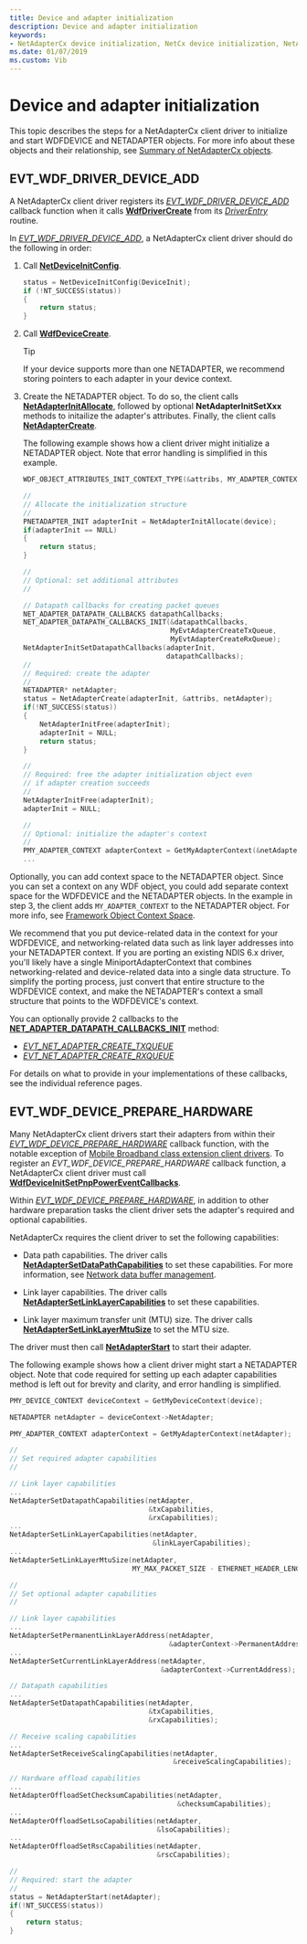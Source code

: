 ```yaml
---
title: Device and adapter initialization
description: Device and adapter initialization
keywords:
- NetAdapterCx device initialization, NetCx device initialization, NetAdapterCx adapter initialization, NetCx adapter initialization
ms.date: 01/07/2019
ms.custom: Vib
---
```


# Device and adapter initialization

This topic describes the steps for a NetAdapterCx client driver to initialize and start WDFDEVICE and NETADAPTER objects. For more info about these objects and their relationship, see [Summary of NetAdapterCx objects](summary-of-netadaptercx-objects.md).

## EVT_WDF_DRIVER_DEVICE_ADD

A NetAdapterCx client driver registers its [*EVT_WDF_DRIVER_DEVICE_ADD*](/windows-hardware/drivers/ddi/wdfdriver/nc-wdfdriver-evt_wdf_driver_device_add) callback function when it calls [**WdfDriverCreate**](/windows-hardware/drivers/ddi/wdfdriver/nf-wdfdriver-wdfdrivercreate) from its [*DriverEntry*](../wdf/driverentry-for-kmdf-drivers.md) routine.

In [*EVT_WDF_DRIVER_DEVICE_ADD*](/windows-hardware/drivers/ddi/wdfdriver/nc-wdfdriver-evt_wdf_driver_device_add), a NetAdapterCx client driver should do the following in order:

1. Call [**NetDeviceInitConfig**](/windows-hardware/drivers/ddi/netdevice/nf-netdevice-netdeviceinitconfig).

    ```C++
    status = NetDeviceInitConfig(DeviceInit);
    if (!NT_SUCCESS(status)) 
    {
        return status;
    }
    ```

2. Call [**WdfDeviceCreate**](/windows-hardware/drivers/ddi/wdfdevice/nf-wdfdevice-wdfdevicecreate). 

    > [!TIP]
    > If your device supports more than one NETADAPTER, we recommend storing pointers to each adapter in your device context.

3. Create the NETADAPTER object. To do so, the client calls [**NetAdapterInitAllocate**](/windows-hardware/drivers/ddi/netadapter/nf-netadapter-netadapterinitallocate), followed by optional **NetAdapterInitSetXxx** methods to initailize the adapter's attributes. Finally, the client calls [**NetAdapterCreate**](/windows-hardware/drivers/ddi/netadapter/nf-netadapter-netadaptercreate). 

    The following example shows how a client driver might initialize a NETADAPTER object. Note that error handling is simplified in this example.

    ```C++
    WDF_OBJECT_ATTRIBUTES_INIT_CONTEXT_TYPE(&attribs, MY_ADAPTER_CONTEXT);

    //
    // Allocate the initialization structure
    //
    PNETADAPTER_INIT adapterInit = NetAdapterInitAllocate(device);
    if(adapterInit == NULL)
    {
        return status;
    }        

    //
    // Optional: set additional attributes
    //

    // Datapath callbacks for creating packet queues
    NET_ADAPTER_DATAPATH_CALLBACKS datapathCallbacks;
    NET_ADAPTER_DATAPATH_CALLBACKS_INIT(&datapathCallbacks,
                                        MyEvtAdapterCreateTxQueue,
                                        MyEvtAdapterCreateRxQueue);
    NetAdapterInitSetDatapathCallbacks(adapterInit,
                                       datapathCallbacks);
    // 
    // Required: create the adapter
    //
    NETADAPTER* netAdapter;
    status = NetAdapterCreate(adapterInit, &attribs, netAdapter);
    if(!NT_SUCCESS(status))
    {
        NetAdapterInitFree(adapterInit);
        adapterInit = NULL;
        return status;
    }

    //
    // Required: free the adapter initialization object even 
    // if adapter creation succeeds
    //
    NetAdapterInitFree(adapterInit);
    adapterInit = NULL;

    //
    // Optional: initialize the adapter's context
    //
    PMY_ADAPTER_CONTEXT adapterContext = GetMyAdapterContext(&netAdapter);
    ...
    ```

Optionally, you can add context space to the NETADAPTER object. Since you can set a context on any WDF object, you could add separate context space for the WDFDEVICE and the NETADAPTER objects. In the example in step 3, the client adds `MY_ADAPTER_CONTEXT` to the NETADAPTER object. For more info, see [Framework Object Context Space](../wdf/framework-object-context-space.md).

We recommend that you put device-related data in the context for your WDFDEVICE, and networking-related data such as link layer addresses into your NETADAPTER context. If you are porting an existing NDIS 6.x driver, you'll likely have a single MiniportAdapterContext that combines networking-related and device-related data into a single data structure. To simplify the porting process, just convert that entire structure to the WDFDEVICE context, and make the NETADAPTER's context a small structure that points to the WDFDEVICE's context.

You can optionally provide 2 callbacks to the [**NET_ADAPTER_DATAPATH_CALLBACKS_INIT**](/windows-hardware/drivers/ddi/netadapter/nf-netadapter-net_adapter_datapath_callbacks_init) method:

* [*EVT_NET_ADAPTER_CREATE_TXQUEUE*](/windows-hardware/drivers/ddi/netadapter/nc-netadapter-evt_net_adapter_create_txqueue)
* [*EVT_NET_ADAPTER_CREATE_RXQUEUE*](/windows-hardware/drivers/ddi/netadapter/nc-netadapter-evt_net_adapter_create_rxqueue)

For details on what to provide in your implementations of these callbacks, see the individual reference pages.

## EVT_WDF_DEVICE_PREPARE_HARDWARE

Many NetAdapterCx client drivers start their adapters from within their [*EVT_WDF_DEVICE_PREPARE_HARDWARE*](/windows-hardware/drivers/ddi/wdfdevice/nc-wdfdevice-evt_wdf_device_prepare_hardware) callback function, with the notable exception of [Mobile Broadband class extension client drivers](mobile-broadband-mbb-wdf-class-extension-mbbcx.md). To register an *EVT_WDF_DEVICE_PREPARE_HARDWARE* callback function, a NetAdapterCx client driver must call [**WdfDeviceInitSetPnpPowerEventCallbacks**](/windows-hardware/drivers/ddi/wdfdevice/nf-wdfdevice-wdfdeviceinitsetpnppowereventcallbacks).

 Within [*EVT_WDF_DEVICE_PREPARE_HARDWARE*](/windows-hardware/drivers/ddi/wdfdevice/nc-wdfdevice-evt_wdf_device_prepare_hardware), in addition to other hardware preparation tasks the client driver sets the adapter's required and optional capabilities.

NetAdapterCx requires the client driver to set the following capabilities:

* Data path capabilities. The driver calls [**NetAdapterSetDataPathCapabilities**](/windows-hardware/drivers/ddi/netadapter/nf-netadapter-netadaptersetdatapathcapabilities) to set these capabilities. For more information, see [Network data buffer management](./network-data-buffer-management.md).

* Link layer capabilities. The driver calls [**NetAdapterSetLinkLayerCapabilities**](/windows-hardware/drivers/ddi/netadapter/nf-netadapter-netadaptersetlinklayercapabilities) to set these capabilities.

* Link layer maximum transfer unit (MTU) size. The driver calls [**NetAdapterSetLinkLayerMtuSize**](/windows-hardware/drivers/ddi/netadapter/nf-netadapter-netadaptersetlinklayermtusize) to set the MTU size.

The driver must then call [**NetAdapterStart**](/windows-hardware/drivers/ddi/netadapter/nf-netadapter-netadapterstart) to start their adapter.

The following example shows how a client driver might start a NETADAPTER object. Note that code required for setting up each adapter capabilities method is left out for brevity and clarity, and error handling is simplified.

```C++
PMY_DEVICE_CONTEXT deviceContext = GetMyDeviceContext(device);

NETADAPTER netAdapter = deviceContext->NetAdapter;

PMY_ADAPTER_CONTEXT adapterContext = GetMyAdapterContext(netAdapter);

//
// Set required adapter capabilities
//

// Link layer capabilities
...
NetAdapterSetDatapathCapabilities(netAdapter,
                                  &txCapabilities,
                                  &rxCapabilities);
...
NetAdapterSetLinkLayerCapabilities(netAdapter,
                                   &linkLayerCapabilities);
...
NetAdapterSetLinkLayerMtuSize(netAdapter,
                              MY_MAX_PACKET_SIZE - ETHERNET_HEADER_LENGTH);

//
// Set optional adapter capabilities
//

// Link layer capabilities
...
NetAdapterSetPermanentLinkLayerAddress(netAdapter,
                                       &adapterContext->PermanentAddress);
...
NetAdapterSetCurrentLinkLayerAddress(netAdapter,
                                     &adapterContext->CurrentAddress);

// Datapath capabilities
...
NetAdapterSetDatapathCapabilities(netAdapter,
                                  &txCapabilities,
                                  &rxCapabilities);

// Receive scaling capabilities
...
NetAdapterSetReceiveScalingCapabilities(netAdapter,
                                        &receiveScalingCapabilities);

// Hardware offload capabilities
...
NetAdapterOffloadSetChecksumCapabilities(netAdapter,
                                         &checksumCapabilities);
...
NetAdapterOffloadSetLsoCapabilities(netAdapter,
                                    &lsoCapabilities);
...
NetAdapterOffloadSetRscCapabilities(netAdapter,
                                    &rscCapabilities);

//
// Required: start the adapter
//
status = NetAdapterStart(netAdapter);
if(!NT_SUCCESS(status))
{
    return status;
}
```
